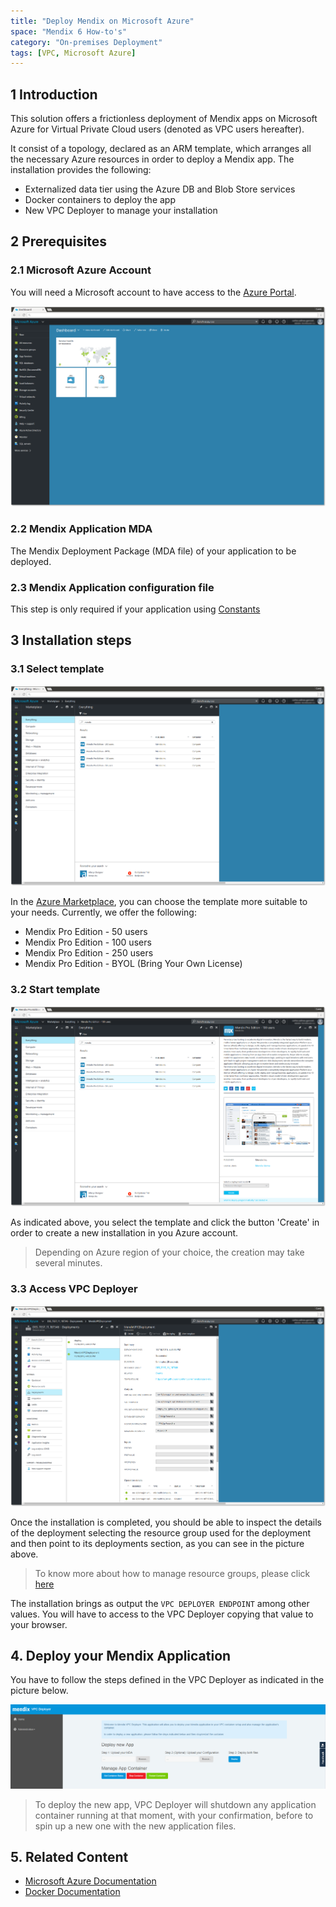 ```yaml
---
title: "Deploy Mendix on Microsoft Azure"
space: "Mendix 6 How-to's"
category: "On-premises Deployment"
tags: [VPC, Microsoft Azure]
---
```


## 1 Introduction
This solution offers a frictionless deployment of Mendix apps on Microsoft Azure for Virtual Private Cloud users (denoted as VPC users hereafter).

It consist of a topology, declared as an ARM template, which arranges all the necessary Azure resources in order to deploy a Mendix app. The installation provides the following:

- Externalized data tier using the Azure DB and Blob Store services
- Docker containers to deploy the app
- New VPC Deployer to manage your installation


## <a name="Prerequisites"></a>2 Prerequisites

### 2.1 Microsoft Azure Account
You will need a Microsoft account to have access to the [Azure Portal](https://portal.azure.com).

![Azure Portal](./resources/azure_portal.png)

### 2.2 Mendix Application MDA
The Mendix Deployment Package (MDA file) of your application to be deployed.

### 2.3 Mendix Application configuration file
This step is only required if your application using [Constants](https://docs.mendix.com/refguide6/Constants)


## 3 Installation steps

### 3.1 Select template
![Mendix offering](./resources/mendix_offering.png)

In the [Azure Marketplace](https://azure.microsoft.com/en-us/marketplace/), you can choose the template more suitable to your needs. Currently, we offer the following:

- Mendix Pro Edition - 50 users
- Mendix Pro Edition - 100 users
- Mendix Pro Edition - 250 users
- Mendix Pro Edition - BYOL (Bring Your Own License)

### 3.2 Start template
![Select template](./resources/mendix_select_template.png)

As indicated above, you select the template and click the button 'Create' in order to create a new installation in you Azure account.

> Depending on Azure region of your choice, the creation may take several minutes.

### 3.3 Access VPC Deployer
![Deployment DNS Name](./resources/deployment_details.png)

Once the installation is completed, you should be able to inspect the details of the deployment selecting the resource group used for the deployment and then point to its deployments section, as you can see in the picture above.

> To know more about how to manage resource groups, please click [here](https://docs.microsoft.com/nl-nl/azure/azure-portal/resource-group-portal)

The installation brings as output the ```VPC DEPLOYER ENDPOINT``` among other values. You will have to access to the VPC Deployer copying that value to your browser.

## 4. Deploy your Mendix Application
You have to follow the steps defined in the VPC Deployer as indicated in the picture below.

![VPC Deployer](./resources/vpc_deployer.png)

> To deploy the new app, VPC Deployer will shutdown any application container running at that moment, with your confirmation, before to spin up a new one with the new application files.

## 5. Related Content

- [Microsoft Azure Documentation](https://docs.microsoft.com/en-us/azure/)
- [Docker Documentation](https://docs.docker.com/)
